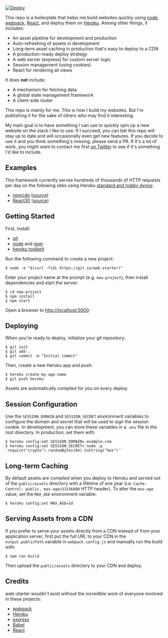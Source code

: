 [![Deploy](https://www.herokucdn.com/deploy/button.svg)](https://heroku.com/deploy)

This repo is a boilerplate that helps me build websites quickly using [node](https://nodejs.org/), [webpack](https://webpack.github.io/), [React](https://facebook.github.io/react/), and deploy them on [Heroku](https://heroku.com). Among other things, it includes:

- An asset pipeline for development and production
- Auto-refreshing of assets in development
- Long-term asset caching in production that's easy to deploy to a CDN
- A production-ready deploy strategy
- A web server (express) for custom server logic
- Session management (using cookies)
- React for rendering all views

It does **not** include:

- A mechanism for fetching data
- A global state management framework
- A client-side router

This repo is mainly for me. This is how I build my websites. But I'm publishing it for the sake of others who may find it interesting.

My main goal is to have something I can use to quickly spin up a new website on the stack I like to use. If I succeed, you can bet this repo will stay up to date and will occasionally even get new features. If you decide to use it and you think something's missing, please send a PR. If it's a lot of work, you might want to contact me first [on Twitter](https://twitter.com/mjackson) to see if it's something I'd like to include.

## Examples

This framework currently serves hundreds of thousands of HTTP requests per day on the following sites using Heroku [standard and hobby dynos](https://devcenter.heroku.com/articles/dyno-types):

- [npmcdn](https://npmcdn.com) ([source](https://github.com/mjackson/npmcdn))
- [React30](https://react30.com) ([source](https://github.com/ReactTraining/React30))

## Getting Started

First, install:

- [git](https://git-scm.com/)
- [node](https://nodejs.org/) and [npm](https://www.npmjs.com/)
- [heroku toolbelt](https://toolbelt.heroku.com/)

Run the following command to create a new project:

    $ node -e "$(curl -fsSL https://git.io/web-starter)"

Enter your project name at the prompt (e.g. `new-project`), then install dependencies and start the server:

    $ cd new-project
    $ npm install
    $ npm start

Open a browser to [http://localhost:5000](http://localhost:5000).

## Deploying

When you're ready to deploy, initialize your git repository:

    $ git init
    $ git add .
    $ git commit -m "Initial commit"

Then, create a new Heroku app and push:

    $ heroku create my-app-name
    $ git push heroku

Assets are automatically compiled for you on every deploy.

## Session Configuration

Use the `SESSION_DOMAIN` and `SESSION_SECRET` environment variables to configure the domain and secret that will be used to sign the session cookie. In development, you can store these variables in a `.env` file in the root directory. In production, set them with:

    $ heroku config:set SESSION_DOMAIN=.example.com
    $ heroku config:set SESSION_SECRET=`node -p 'require("crypto").randomBytes(64).toString("hex")'`

## Long-term Caching

By default assets are compiled when you deploy to Heroku and served out of the `public/assets` directory with a lifetime of one year (i.e. `Cache-Control: public, max-age=31536000` HTTP header). To alter the `max-age` value, set the `MAX_AGE` environment variable:

    $ heroku config:set MAX_AGE=1d

## Serving Assets from a CDN

If you prefer to serve your assets directly from a CDN instead of from your application server, first put the full URL to your CDN in the `output.publicPath` variable in `webpack.config.js` and manually run the build with:

    $ npm run build

Then upload the `public/assets` directory to your CDN and deploy.

## Credits

web-starter wouldn't exist without the incredible work of everyone involved in these projects:

- [webpack](https://webpack.github.io/)
- [Heroku](https://heroku.com/)
- [express](http://expressjs.com/)
- [Babel](http://babeljs.io/)
- [React](https://facebook.github.io/react/)
